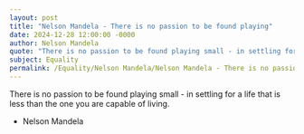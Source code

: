 ```yaml
---
layout: post
title: "Nelson Mandela - There is no passion to be found playing"
date: 2024-12-28 12:00:00 -0000
author: Nelson Mandela
quote: "There is no passion to be found playing small - in settling for a life that is less than the one you are capable of living."
subject: Equality
permalink: /Equality/Nelson Mandela/Nelson Mandela - There is no passion to be found playing
---
```


There is no passion to be found playing small - in settling for a life that is less than the one you are capable of living.

- Nelson Mandela
